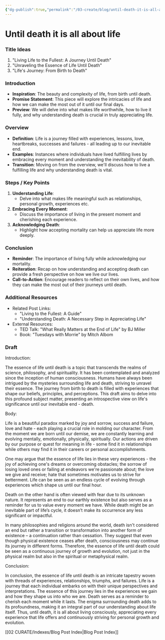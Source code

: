 ```yaml
---
{"dg-publish":true,"permalink":"/03-create/blog/until-death-it-is-all-about-life/","tags":["life","death"]}
---
```



# Until death it is all about life


### Title Ideas
1. "Living Life to the Fullest: A Journey Until Death"
2. "Unraveling the Essence of Life Until Death"
3. "Life's Journey: From Birth to Death"

### Introduction

- **Inspiration**: The beauty and complexity of life, from birth until death.
- **Promise Statement**: This piece will explore the intricacies of life and how we can make the most out of it until our final days.
- **Preview**: We will delve into what makes life worthwhile, how to live it fully, and why understanding death is crucial in truly appreciating life.

### Overview

- **Definition**: Life is a journey filled with experiences, lessons, love, heartbreaks, successes and failures - all leading up to our inevitable end.
- **Examples**: Instances where individuals have lived fulfilling lives by embracing every moment and understanding the inevitability of death.
- **Transition**: Moving on from the overview, we'll discuss how to live a fulfilling life and why understanding death is vital.




### Steps / Key Points

1. **Understanding Life**:
    - Delve into what makes life meaningful such as relationships, personal growth, experiences etc.
2. **Embracing Every Moment**:
    - Discuss the importance of living in the present moment and cherishing each experience.
3. **Acknowledging Death**:
    - Highlight how accepting mortality can help us appreciate life more deeply.

### Conclusion

- **Reminder**: The importance of living fully while acknowledging our mortality.
- **Reiteration**: Recap on how understanding and accepting death can provide a fresh perspective on how we live our lives.
- **Call-to-Action**: Encourage readers to reflect on their own lives, and how they can make the most out of their journeys until death.

### Additional Resources

- Related Post Links:
    - "Living to the Fullest: A Guide"
    - "Understanding Death: A Necessary Step in Appreciating Life"
- External Resources:
    - TED Talk: "What Really Matters at the End of Life" by BJ Miller
    - Book: "Tuesdays with Morrie" by Mitch Albom

### Draft
 Introduction:

The essence of life until death is a topic that transcends the realms of science, philosophy, and spirituality. It has been contemplated and analyzed since the inception of human consciousness. Humans have always been intrigued by the mysteries surrounding life and death, striving to unravel their essence. The journey from birth to death is filled with experiences that shape our beliefs, principles, and perceptions. This draft aims to delve into this profound subject matter, presenting an introspective view on life's significance until our inevitable end - death.

Body:

Life is a beautiful paradox marked by joy and sorrow, success and failure, love and hate - each playing a crucial role in molding our character. From the moment we are born until our demise, we are constantly learning and evolving mentally, emotionally, physically, spiritually. Our actions are driven by our purpose or quest for meaning in life - some find it in relationships while others may find it in their careers or personal accomplishments.

One may argue that the essence of life lies in these very experiences - the joy of achieving one's dreams or overcoming obstacles; the sorrow of losing loved ones or failing at endeavors we're passionate about; the love we give and receive; hate that sometimes motivates us to strive for betterment. Life can be seen as an endless cycle of evolving through experiences which shape us until our final hour.

Death on the other hand is often viewed with fear due to its unknown nature. It represents an end to our earthly existence but also serves as a reminder for us to value every moment we have. While death might be an inevitable part of life’s cycle, it doesn’t make its occurrence any less significant or impactful.

In many philosophies and religions around the world, death isn't considered an end but rather a transition or transformation into another form of existence – a continuation rather than cessation. They suggest that even though physical existence ceases after death, consciousness may continue its journey in different forms. Therefore, the essence of life until death could be seen as a continuous journey of growth and evolution, not just in the physical realm but also in the spiritual or metaphysical realm.

Conclusion:

In conclusion, the essence of life until death is an intricate tapestry woven with threads of experiences, relationships, triumphs, and failures. Life is a journey that each individual embarks on with their unique perspectives and interpretations. The essence of this journey lies in the experiences we gain and how they shape us into who we are. Death serves as a reminder to cherish each moment while it lasts. The enigma surrounding death adds to its profoundness, making it an integral part of our understanding about life itself. Thus, until death, it is all about living consciously, appreciating every experience that life offers and continuously striving for personal growth and evolution.



[[02 CURATE/Indexes/Blog Post Index\|Blog Post Index]]